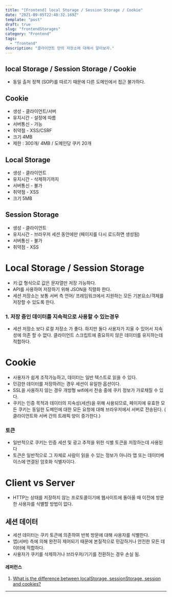 ```yaml
---
title: "[Frontend] local Storage / Session Storage / Cookie"
date: "2021-09-05T22:40:32.169Z"
template: "post"
draft: true
slug: "frontendStorages"
category: "Frontend"
tags:
  - "frontend"
description: "클라이언트 단의 저장소에 대해서 알아보자."
---
```


## local Storage / Session Storage / Cookie

- 동일 출처 정책 (SOP)를 따르기 때문에 다른 도메인에서 접근 불가하다.

## Cookie

- 생성 - 클라이언트/서버
- 유지시간 - 설정에 따름
- 서버통신 - 가능
- 취약점 - XSS/CSRF
- 크기 4MB
- 제한 : 300개/ 4MB / 도메인당 쿠키 20개

## Local Storage

- 생성 - 클라이언트
- 유지시간 - 삭제하기까지
- 서버통신 - 불가
- 취약점 - XSS
- 크기 5MB

## Session Storage

- 생성 - 클라이언트
- 유지시간 - 브라우저 세션 동안에만 (페이지를 다시 로드하면 생성됨)
- 서버통신 - 불가
- 취약점 - XSS

# Local Storage / Session Storage

- 키:값 형식으로 값은 문자열만 저장 가능하다.
- API를 사용하여 저장하기 위해 JSON을 직렬화 한다.
- 세션 저장소는 보통 서버 측 언어/ 프레임워크에서 지원하는 모든 기본요소/객체를 저장할 수 있도록 한다.

### 1. 저장 중인 데이터를 지속적으로 사용할 수 있는경우

- 세션 저장소 보다 로컬 저장소 가 좋다. 하지만 둘다 사용자가 지울 수 있어서 지속성에 의존 할 수 없다. 클라이언트 스크립트에 중요하지 않은 데이터를 유지하는데 적합하다.

# Cookie

- 사용자가 쉽게 조작가능하고, 데이터는 일반 텍스트로 읽을 수 있다.
- 민감한 데이터를 저장하려는 경우 세션이 유일한 옵션이다.
- SSL을 사용하지 않는 경우 개방형 wifi에서 전송 중에 쿠키 정보가 가로채질 수 있다.
- 쿠키는 인증 목적과 데이터의 지속성(세션)을 위해 사용되므로, 페이지에 유효한 모든 쿠키는 동일한 도메인에 대한 모든 요청에 대해 브라우저에서 서버로 전송된다. ( 클라이언트와 서버 간의 트래픽 양이 증가한다.)

### 토큰

- 일반적으로 쿠키는 인증 세션 및 광고 추적을 위한 식별 토큰을 저장하는데 사용된다
- 토큰은 일반적으로 그 자체로 사람이 읽을 수 있는 정보가 아니라 앱 또는 데이터베이스에 연결된 암호화 식별자이다.

# Client vs Server

- HTTP는 상태를 저장하지 않는 프로토콜이기에 웹사이트에 돌아올 때 이전에 방문한 사용자를 식별할 방법이 없다.

## 세션 데이터

- 세션 데이터는 쿠키 토큰에 의존하여 반복 방문에 대해 사용자를 식별한다.
- 앱(서버) 측에 의해 완전히 제어되기 때문에 본질적으로 민감하거나 안전한 모든 데이터에 적합하다.
- 사용자가 쿠키를 삭제하거나 브라우저/기기를 전환하는 경우 손실 됨.

#### 레퍼런스

1. [What is the difference between localStorage, sessionStorage, session and cookies?](https://stackoverflow.com/questions/19867599/what-is-the-difference-between-localstorage-sessionstorage-session-and-cookies)

---
